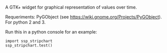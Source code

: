 A GTK+ widget for graphical representation of values over time.

Requeriments: PyGObject (see https://wiki.gnome.org/Projects/PyGObject).
For python 2 and 3.

Run this in a python console for an example:

    import ssp_stripchart
    ssp_stripchart.test()
